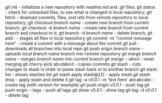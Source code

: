 git init - initializes a new repository with readme.md and .git files;
git status - check for untracked files, to see what is changed in local repository;
git fetch - dowload commits, files, and refs from remote repository to local repository;
git checkout _branch name_ - create new branch from current branch;
git checkout -b _branch name_ - create new branch from current branch and checkout to it;
git branch -d _branch name_ - delete branch;
git add . - stages all files in local repository
git commit -m "commit message here" - create a commit with a message about the commit
git pull - downloads all branches into local repo
git push origin _branch name_ - uploads local _branch name_ branch into remote repository
git merge _branch name_ - merges _branch name_ into current branch
git merge --abort - reset merging
git cherry-pick abcdabcd - copies commits
git stash - cuts changes to stash in order to paste stash back or to another branch
git stash list - shows stashes list
git stash apply stash@{2} - apply stash
git stash drop - apply stash and delete it
git tag -a v0.0.1 -m 'text here' abcabcabc - create tag (with version for example)
git push origin v0.0.1 - push tag
git push origin --tags - push all tags
git show v0.0.1 - show tag
git tag -d v0.0.1 - delete tag
